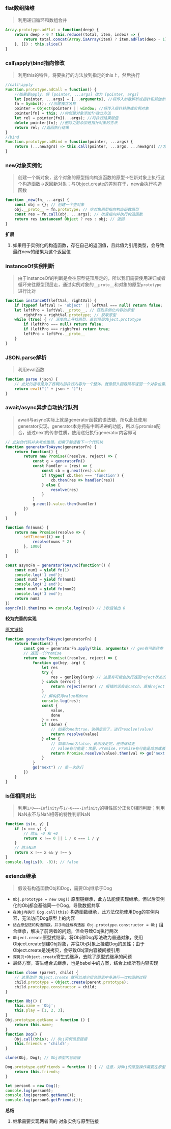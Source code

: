 ### flat数组降维

> 利用递归循环和数组合并

```javascript
Array.prototype.adFlat = function(deep) {
	return deep > 0 ? this.reduce((total, item, index) => {
		return total.concat(Array.isArray(item) ? item.adFlat(deep - 1) : item)
	}, []) : this.slice()
}
```



### call\apply\bind指向修改

> 利用this的特性，将要执行的方法放到指定的this上，然后执行

```javascript
//call\apply
Function.prototype.adCall = function() {
	//如果是apply，将 [pointer, ...args] 改为 [pointer, args]
	let [pointer, ...args] = [...arguments], //将传入参数解析成指针和其他参数
	fn = Symbol(); //创建独立名称
	pointer = Object(pointer) || window; //将传入指针转换成实例对象
	pointer[fn] = this; //向创建对象添加fn独立方法
	let rel = pointer[fn](...args); //将执行结果赋值
	delete pointer[fn]; //删除之前添加进指针对象的方法
	return rel; //返回执行结果
}
//bind
Function.prototype.adBind = function(pointer, ...args) {
	return (...newagrs) => this.call(pointer, ...args, ...newagrs) //方法返回一个方法，传入两次传入的参数
}
```



### new对象实例化

> 创建一个新对象，这个对象的原型指向构造函数的原型->在新对象上执行这个构造函数->返回新对象；与Object.create的差别在于，new会执行构造函数

```javascript
function _new(fn, ...args) {
	const obj = {}; // 创建一个空对象
	obj.__proto__ = fn.prototype; // 空对象原型指向构造函数原型
	const res = fn.call(obj, ...args); // 改变指向并执行构造函数
	return res instanceof Object ? res : obj; // 返回
}
```

**扩展**

1. 如果用于实例化的构造函数，存在自己的返回值，且此值为引用类型，会导致最终new的结果为这个返回值



### instanceOf实例判断

> 由于instanceOf的判断是会往原型链顶层走的，所以我们需要使用递归或者循环来往原型顶层走，通过实例对象的`__proto__`和对象的原型`prototype`进行比对

```javascript
function instanceOf(leftVal, rightVal) {
	if (typeof leftVal != 'object' || leftVal === null) return false;
	let leftPro = leftVal.__proto__, // 获取实例化内容的原型
		rightPro = rightVal.prototype; // 获取原型
	while (true) { // 深度向上寻找原型，直到顶层Object.prototype
		if (leftPro === null) return false;
		if (leftPro === rightPro) return true;
		leftPro = leftPro.__proto__
	}
}
```



### JSON.parse解析

> 利用eval函数

```javascript
function parse (json) {
    // 此处的括号是为了表明内部执行内容为一个整体，就像箭头函数简写返回一个对象也需要括号包裹一样
    return eval("(" + json + ")"); 
}
```



### await/async异步自动执行队列

> await与async实际上就是generator函数的语法糖，所以此处使用generator实现。generator本身拥有中断递进的功能，所以与promise配合，通过next的传参性质，使用递归执行generator内容即可

```javascript
// 此处伪代码并未考虑抛错，如需了解请看下一个代码块
function generatorToAsync(generatorFn) {
	return function() {
		return new Promise((resolve, reject) => {
			const g = generatorFn()
			const handler = (res) => {
				const cb = g.next(res).value
				if (typeof cb.then === 'function') {
					cb.then(res => handler(res))
				} else {
					resolve(res)
				}
			}
			g.next().value.then(handler)
		})
	}
}

function fn(nums) {
	return new Promise(resolve => {
		setTimeout(() => {
			resolve(nums * 2)
		}, 1000)
	})
}

const asyncFn = generatorToAsync(function*() {
	const num1 = yield fn(1)
	console.log('1 end');
	const num2 = yield fn(num1)
	console.log('2 end');
	const num3 = yield fn(num2)
	console.log('3 end');
	return num3
})
asyncFn().then(res => console.log(res)) // 3秒后输出 8
```

**较为完善的实现**

[原文链接](https://juejin.cn/post/7007031572238958629)

```javascript
function generatorToAsync(generatorFn) {
	return function() {
		const gen = generatorFn.apply(this, arguments) // gen有可能传参
		// 返回一个Promise
		return new Promise((resolve, reject) => {
			function go(key, arg) {
				let res
				try {
					res = gen[key](arg) // 这里有可能会执行返回reject状态的Promise
				} catch (error) {
					return reject(error) // 报错的话会走catch，直接reject
				}
				// 解构获得value和done
				console.log(res);
				const {
					value,
					done
				} = res
				if (done) {
					// 如果done为true，说明走完了，进行resolve(value)
					return resolve(value)
				} else {
					// 如果done为false，说明没走完，还得继续走
					// value有可能是：常量，Promise，Promise有可能是成功或者失败
					return Promise.resolve(value).then(val => go('next', val), err => go('throw', err))
				}
			}
			go("next") // 第一次执行
		})
	}
}
```



### is值相同对比

> 利用`1/0===Infinity`与`1/-0===-Infinity`的特性区分正负0相同判断；利用NaN永不与NaN相等的特性判断NaN

```javascript
function is(x, y) {
	if (x === y) {
		// 防止 -0 和 +0
		return x !== 0 || 1 / x === 1 / y
	}
	// 防止NaN
	return x !== x && y !== y
}
console.log(is(0, -0)); // false
```



### extends继承

> 假设有构造函数Obj和Dog，需要Obj继承于Dog

- `Obj.prototype = new Dog()` 原型链继承，此方法能使实现继承。但以后实例化的Obj都会基础同一个Dog，导致数据共享
- `在Obj内执行 Dog.call(this)` 构造函数继承，此方法仅能使用Dog的实例内容，无法访问Dog原型上的内容
- `结合原型链和构造函数，并手动挂载构造器 Obj.prototype.constructor = Obj` 组合继承，解决了前两者的问题，但会导致Obj执行两次
- `Object.create`原型式继承，将Obj和Dog写法改为普通对象，使用Object.create创建Obj对象，并往Obj对象上挂载Dog的属性；由于Object.create是浅拷贝，会导致Obj深内容被间接引用
- `深拷贝+Object.create`寄生式继承，去除了原型式继承的问题
- 最终方案，寄生组合式继承，也是babel中的方案，结合上续所有内容实现

```javascript
function clone (parent, child) {
    // 这里改用 Object.create 就可以减少组合继承中多进行一次构造的过程
    child.prototype = Object.create(parent.prototype);
    child.prototype.constructor = child;
}

function Obj() {
    this.name = 'Obj';
    this.play = [1, 2, 3];
}
Obj.prototype.getName = function () {
    return this.name;
}
function Dog() {
    Obj.call(this); // Obj实例信息链接
    this.friends = 'child5';
}

clone(Obj, Dog); // Obj原型内容链接

Dog.prototype.getFriends = function () { // 注意，对Obj的原型操作需要在原型链接完成后才会有效
    return this.friends;
}

let person6 = new Dog();
console.log(person6);
console.log(person6.getName()); 
console.log(person6.getFriends());
```

**总结**

1. 继承需要实现两者间的 对象实例与原型链接
